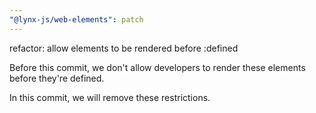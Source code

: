 ```yaml
---
"@lynx-js/web-elements": patch
---
```


refactor: allow elements to be rendered before :defined

Before this commit, we don't allow developers to render these elements before they're defined.

In this commit, we will remove these restrictions.
